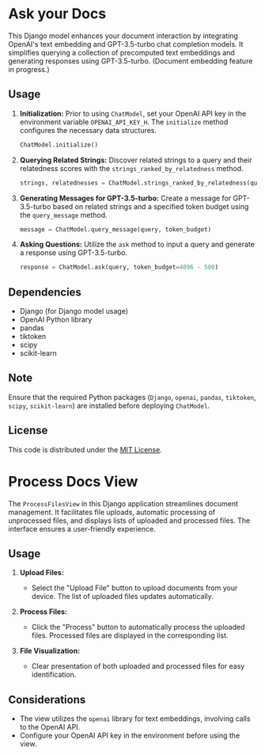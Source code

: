 # Ask your Docs

This Django model enhances your document interaction by integrating OpenAI's text embedding and GPT-3.5-turbo chat completion models. It simplifies querying a collection of precomputed text embeddings and generating responses using GPT-3.5-turbo. (Document embedding feature in progress.)

## Usage

1. **Initialization:** Prior to using `ChatModel`, set your OpenAI API key in the environment variable `OPENAI_API_KEY_H`. The `initialize` method configures the necessary data structures.

    ```python
    ChatModel.initialize()
    ```

2. **Querying Related Strings:** Discover related strings to a query and their relatedness scores with the `strings_ranked_by_relatedness` method.

    ```python
    strings, relatednesses = ChatModel.strings_ranked_by_relatedness(query, top_n=100)
    ```

3. **Generating Messages for GPT-3.5-turbo:** Create a message for GPT-3.5-turbo based on related strings and a specified token budget using the `query_message` method.

    ```python
    message = ChatModel.query_message(query, token_budget)
    ```

4. **Asking Questions:** Utilize the `ask` method to input a query and generate a response using GPT-3.5-turbo.

    ```python
    response = ChatModel.ask(query, token_budget=4096 - 500)
    ```

## Dependencies

- Django (for Django model usage)
- OpenAI Python library
- pandas
- tiktoken
- scipy
- scikit-learn

## Note

Ensure that the required Python packages (`Django`, `openai`, `pandas`, `tiktoken`, `scipy`, `scikit-learn`) are installed before deploying `ChatModel`.

## License

This code is distributed under the [MIT License](LICENSE).

# Process Docs View

The `ProcessFilesView` in this Django application streamlines document management. It facilitates file uploads, automatic processing of unprocessed files, and displays lists of uploaded and processed files. The interface ensures a user-friendly experience.

## Usage

1. **Upload Files:**
   - Select the "Upload File" button to upload documents from your device. The list of uploaded files updates automatically.

2. **Process Files:**
   - Click the "Process" button to automatically process the uploaded files. Processed files are displayed in the corresponding list.

3. **File Visualization:**
   - Clear presentation of both uploaded and processed files for easy identification.

## Considerations

- The view utilizes the `openai` library for text embeddings, involving calls to the OpenAI API.
- Configure your OpenAI API key in the environment before using the view.